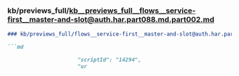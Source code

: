 ### kb/previews_full/kb__previews_full__flows__service-first__master-and-slot@auth.har.part088.md.part002.md

```md
### kb/previews_full/flows__service-first__master-and-slot@auth.har.part088.md (part 002)

```md

                      "scriptId": "14294",
                      "ur
```

```

```
